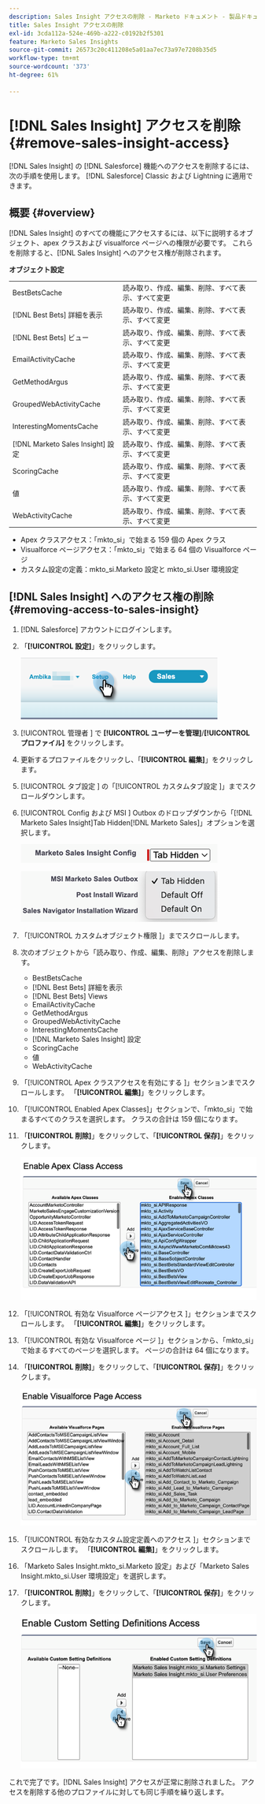 ```yaml
---
description: Sales Insight アクセスの削除 - Marketo ドキュメント - 製品ドキュメント
title: Sales Insight アクセスの削除
exl-id: 3cda112a-524e-469b-a222-c0192b2f5301
feature: Marketo Sales Insights
source-git-commit: 26573c20c411208e5a01aa7ec73a97e7208b35d5
workflow-type: tm+mt
source-wordcount: '373'
ht-degree: 61%

---
```


# [!DNL Sales Insight] アクセスを削除 {#remove-sales-insight-access}

[!DNL Sales Insight] の [!DNL Salesforce] 機能へのアクセスを削除するには、次の手順を使用します。 [!DNL Salesforce] Classic および Lightning に適用できます。

## 概要 {#overview}

[!DNL Sales Insight] のすべての機能にアクセスするには、以下に説明するオブジェクト、apex クラスおよび visualforce ページへの権限が必要です。 これらを削除すると、[!DNL Sales Insight] へのアクセス権が削除されます。

**オブジェクト設定**

<table>
 <tbody>
 <tr>
   <td>BestBetsCache</td>
   <td>読み取り、作成、編集、削除、すべて表示、すべて変更</td>
  </tr>
  <tr>
   <td>[!DNL Best Bets] 詳細を表示</td>
   <td>読み取り、作成、編集、削除、すべて表示、すべて変更</td>
  </tr>
  <tr>
   <td>[!DNL Best Bets] ビュー</td>
   <td>読み取り、作成、編集、削除、すべて表示、すべて変更</td>
  </tr>
  <tr>
   <td>EmailActivityCache</td>
   <td>読み取り、作成、編集、削除、すべて表示、すべて変更</td>
  </tr>
  <tr>
   <td>GetMethodArgus</td>
   <td>読み取り、作成、編集、削除、すべて表示、すべて変更</td>
  </tr>
  <tr>
   <td>GroupedWebActivityCache</td>
   <td>読み取り、作成、編集、削除、すべて表示、すべて変更</td>
  </tr>
  <tr>
   <td>InterestingMomentsCache</td>
   <td>読み取り、作成、編集、削除、すべて表示、すべて変更</td>
  </tr>
  <tr>
   <td>[!DNL Marketo Sales Insight] 設定</td>
   <td>読み取り、作成、編集、削除、すべて表示、すべて変更</td>
  </tr>
  <tr>
   <td>ScoringCache</td>
   <td>読み取り、作成、編集、削除、すべて表示、すべて変更</td>
  </tr>
  <tr>
   <td>値</td>
   <td>読み取り、作成、編集、削除、すべて表示、すべて変更</td>
  </tr>
  <tr>
   <td>WebActivityCache</td>
   <td>読み取り、作成、編集、削除、すべて表示、すべて変更</td>
  </tr>
 </tbody>
</table>

* Apex クラスアクセス：「mkto_si」で始まる 159 個の Apex クラス
* Visualforce ページアクセス：「mkto_si」で始まる 64 個の Visualforce ページ
* カスタム設定の定義：mkto_si.Marketo 設定と mkto_si.User 環境設定

## [!DNL Sales Insight] へのアクセス権の削除 {#removing-access-to-sales-insight}

1. [!DNL Salesforce] アカウントにログインします。

1. 「**[!UICONTROL 設定]**」をクリックします。

   ![](assets/remove-sales-insight-access-1.png)

1. [!UICONTROL  管理者 ] で **[!UICONTROL ユーザーを管理]**/**[!UICONTROL プロファイル]** をクリックします。

1. 更新するプロファイルをクリックし、「**[!UICONTROL 編集]**」をクリックします。

1. [!UICONTROL  タブ設定 ] の「[!UICONTROL  カスタムタブ設定 ]」までスクロールダウンします。

1. [!UICONTROL  Config および MSI ] Outbox のドロップダウンから「[!DNL Marketo Sales Insight]Tab Hidden[!DNL Marketo Sales]」オプションを選択します。

   ![](assets/remove-sales-insight-access-2.png)

   ![](assets/remove-sales-insight-access-3.png)

1. 「[!UICONTROL  カスタムオブジェクト権限 ]」までスクロールします。

1. 次のオブジェクトから「読み取り、作成、編集、削除」アクセスを削除します。

   * BestBetsCache
   * [!DNL Best Bets] 詳細を表示
   * [!DNL Best Bets] Views
   * EmailActivityCache
   * GetMethodArgus
   * GroupedWebActivityCache
   * InterestingMomentsCache
   * [!DNL Marketo Sales Insight] 設定
   * ScoringCache
   * 値
   * WebActivityCache

1. 「[!UICONTROL Apex クラスアクセスを有効にする ]」セクションまでスクロールします。 「**[!UICONTROL 編集]**」をクリックします。

1. 「[!UICONTROL Enabled Apex Classes]」セクションで、「mkto_si」で始まるすべてのクラスを選択します。 クラスの合計は 159 個になります。

1. 「**[!UICONTROL 削除]**」をクリックして、「**[!UICONTROL 保存]**」をクリックします。

   ![](assets/remove-sales-insight-access-4.png)

1. 「[!UICONTROL  有効な Visualforce ページアクセス ]」セクションまでスクロールします。 「**[!UICONTROL 編集]**」をクリックします。

1. 「[!UICONTROL  有効な Visualforce ページ ]」セクションから、「mkto_si」で始まるすべてのページを選択します。 ページの合計は 64 個になります。

1. 「**[!UICONTROL 削除]**」をクリックして、「**[!UICONTROL 保存]**」をクリックします。

   ![](assets/remove-sales-insight-access-5.png)

1. 「[!UICONTROL  有効なカスタム設定定義へのアクセス ]」セクションまでスクロールします。 「**[!UICONTROL 編集]**」をクリックします。

1. 「Marketo Sales Insight.mkto_si.Marketo 設定」および「Marketo Sales Insight.mkto_si.User 環境設定」を選択します。

1. 「**[!UICONTROL 削除]**」をクリックして、「**[!UICONTROL 保存]**」をクリックします。

   ![](assets/remove-sales-insight-access-6.png)

これで完了です。[!DNL Sales Insight] アクセスが正常に削除されました。 アクセスを削除する他のプロファイルに対しても同じ手順を繰り返します。
